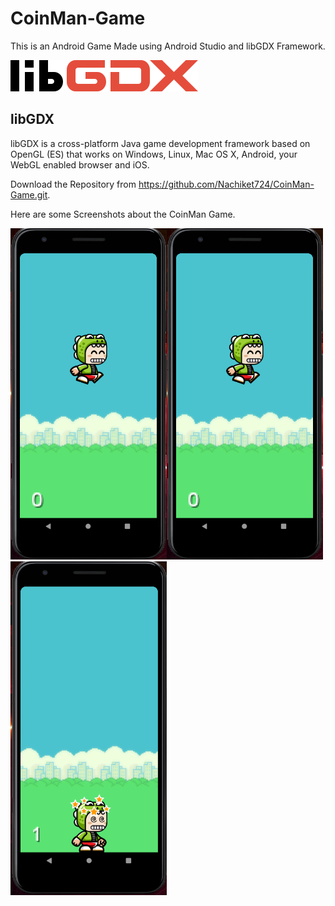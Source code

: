 
# CoinMan-Game
This is an Android Game Made using Android Studio and libGDX Framework.

![](Images/libGDX.png)

## libGDX

libGDX is a cross-platform Java game development framework based on OpenGL (ES) that works on Windows, Linux, Mac OS X, Android, your WebGL enabled browser and iOS.


Download the Repository from https://github.com/Nachiket724/CoinMan-Game.git.

Here are some Screenshots about the CoinMan Game.

<img src="Images/1.PNG" width="250"><img src="Images/1.PNG" width="250"> <img src="Images/3.PNG" width="250">

